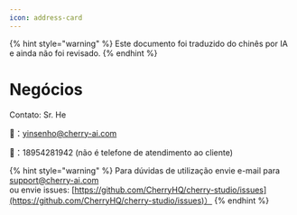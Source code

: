```yaml
---
icon: address-card
---
```


{% hint style="warning" %}
Este documento foi traduzido do chinês por IA e ainda não foi revisado.
{% endhint %}

# Negócios

Contato: Sr. He  

📮：yinsenho@cherry-ai.com  

📱：18954281942 (não é telefone de atendimento ao cliente)

{% hint style="warning" %}
Para dúvidas de utilização envie e-mail para support@cherry-ai.com  
ou envie issues: [https://github.com/CherryHQ/cherry-studio/issues](https://github.com/CherryHQ/cherry-studio/issues)）
{% endhint %}